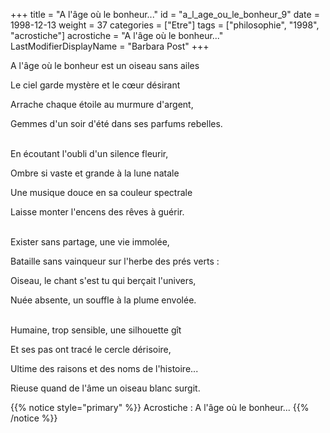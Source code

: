 +++
title = "A l'âge où le bonheur..."
id = "a_l_age_ou_le_bonheur_9"
date = 1998-12-13
weight = 37
categories = ["Etre"]
tags = ["philosophie", "1998", "acrostiche"]
acrostiche = "A l'âge où le bonheur..."
LastModifierDisplayName = "Barbara Post"
+++

A l'âge où le bonheur est un oiseau sans ailes

Le ciel garde mystère et le cœur désirant

Arrache chaque étoile au murmure d'argent,

Gemmes d'un soir d'été dans ses parfums rebelles.

 \
En écoutant l'oubli d'un silence fleurir,

Ombre si vaste et grande à la lune natale

Une musique douce en sa couleur spectrale

Laisse monter l'encens des rêves à guérir.

 \
Exister sans partage, une vie immolée,

Bataille sans vainqueur sur l'herbe des prés verts :

Oiseau, le chant s'est tu qui berçait l'univers,

Nuée absente, un souffle à la plume envolée.

 \
Humaine, trop sensible, une silhouette gît

Et ses pas ont tracé le cercle dérisoire,

Ultime des raisons et des noms de l'histoire...

Rieuse quand de l'âme un oiseau blanc surgit.

{{% notice style="primary" %}}
Acrostiche : A l'âge où le bonheur...
{{% /notice %}}
